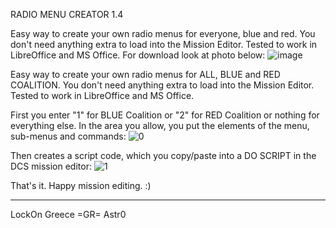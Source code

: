 RADIO MENU CREATOR 1.4

Easy way to create your own radio menus for everyone, blue and red.
You don't need anything extra to load into the Mission Editor.
Tested to work in LibreOffice and MS Office.
For download look at photo below:
![image](https://github.com/astrolavos1998/RADIO-MENU-CREATOR/assets/25374331/ee4acdb9-df82-4faf-8914-20ad16fea49e)

Easy way to create your own radio menus for ALL, BLUE and RED COALITION.
You don't need anything extra to load into the Mission Editor.
Tested to work in LibreOffice and MS Office.

First you enter "1" for BLUE Coalition or "2" for RED Coalition or nothing for everything else.
In the area you allow, you put the elements of the menu, sub-menus and commands:
![0](https://github.com/astrolavos1998/RADIO-MENU-CREATOR/assets/25374331/6025edec-6f59-4295-adcf-72b9f81eaebc)


Then creates a script code, which you copy/paste into a DO SCRIPT in the DCS mission editor:
![1](https://github.com/astrolavos1998/RADIO-MENU-CREATOR/assets/25374331/fad353ce-86d0-4368-8530-32fa308390a5)


That's it.
Happy mission editing. :)




_______________________________
LockOn Greece    =GR= Astr0
